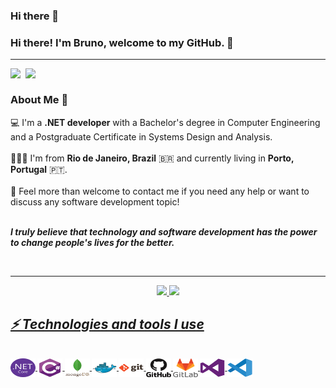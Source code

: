 ### Hi there 👋

<!--
**bsalmeida/bsalmeida** is a ✨ _special_ ✨ repository because its `README.md` (this file) appears on your GitHub profile.

Here are some ideas to get you started:

- 🔭 I’m currently working on ...
- 🌱 I’m currently learning ...
- 👯 I’m looking to collaborate on ...
- 🤔 I’m looking for help with ...
- 💬 Ask me about ...
- 📫 How to reach me: ...
- 😄 Pronouns: ...
- ⚡ Fun fact: ...
-->

### Hi there! I'm Bruno, welcome to my GitHub. 🌱

<hr />

<a href="https://www.linkedin.com/in/bsalmeida/">
  <img align="left" width="24px" src="https://cdn.jsdelivr.net/gh/devicons/devicon/icons/linkedin/linkedin-original.svg" />
</a>
<a href="mailto:bsalmeida@gmail.com">
  <img align="left" width="30px" src="https://cdn.cdnlogo.com/logos/g/24/gmail-icon.svg" />
</a>

<br/>

### About Me 🚀
💻 I'm a **.NET developer** with a Bachelor's degree in Computer Engineering and a Postgraduate Certificate in Systems Design and Analysis.</br></br>
👨🏼‍💻 I'm from **Rio de Janeiro, Brazil** :brazil: and currently living in **Porto, Portugal** :portugal:. </br></br>
💬 Feel more than welcome to contact me if you need any help or want to discuss any software development topic! </br></br>
   
 <b><i>I truly believe that technology and software development has the power to change people's lives for the better. 
    
<br/>
<hr />

<div align="center">
  <a href="https://github.com/bsalmeida">
  <img height="180em" src="https://github-readme-stats.vercel.app/api?username=bsalmeida&show_icons=true&theme=gradient&include_all_commits=true&count_private=true"/>
  <img height="180em" src="https://github-readme-stats.vercel.app/api/top-langs/?username=bsalmeida&layout=compact&langs_count=7&theme=gradient"/>
</div>

## ⚡ Technologies and tools I use
  
<div style="display: inline_block"><br>
  <img align="center" alt=".NET Core" height="30" width="40" src="https://raw.githubusercontent.com/devicons/devicon/master/icons/dotnetcore/dotnetcore-original.svg">
  <img align="center" alt="C#" height="30" width="40" src="https://raw.githubusercontent.com/devicons/devicon/master/icons/csharp/csharp-original.svg">
  <img align="center" alt="MongoDB" height="30" width="40" src="https://raw.githubusercontent.com/devicons/devicon/master/icons/mongodb/mongodb-original-wordmark.svg">
  <img align="center" alt="Docker" height="30" width="40" src="https://raw.githubusercontent.com/devicons/devicon/master/icons/docker/docker-original.svg">
  <img align="center" alt="Git" height="30" width="40" src="https://raw.githubusercontent.com/devicons/devicon/master/icons/git/git-original-wordmark.svg">
  <img align="center" alt="GitHub" height="30" width="40" src="https://raw.githubusercontent.com/devicons/devicon/master/icons/github/github-original-wordmark.svg">
  <img align="center" alt="GitLab" height="30" width="40" src="https://raw.githubusercontent.com/devicons/devicon/master/icons/gitlab/gitlab-original-wordmark.svg">
  <img align="center" alt="VisualStudio" height="30" width="40" src="https://raw.githubusercontent.com/devicons/devicon/master/icons/visualstudio/visualstudio-plain.svg">
  <img align="center" alt="VSCode" height="30" width="40" src="https://raw.githubusercontent.com/devicons/devicon/master/icons/vscode/vscode-original.svg">
</div>
